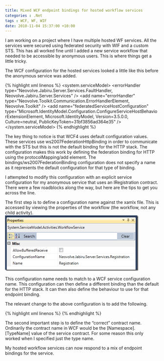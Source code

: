 ```yaml
---
title: Mixed WCF endpoint bindings for hosted workflow services
categories : .Net
tags : WCF, WF, WIF
date: 2010-11-04 15:37:00 +10:00
---
```


I am working on a project where I have multiple hosted WF services. All the services were secured using federated security with WIF and a custom STS. This has all worked fine until I added a new service workflow that needed to be accessible by anonymous users. This is where things get a little tricky.

The WCF configuration for the hosted services looked a little like this before the anonymous service was added.

{% highlight xml linenos %}
<system.serviceModel>
    <protocolMapping>
        <add scheme=&quot;http&quot;
                binding=&quot;ws2007FederationHttpBinding&quot; />
    </protocolMapping> 
    <bindings>
        <ws2007FederationHttpBinding>
            <binding>
                <security mode=&quot;TransportWithMessageCredential&quot;>
                    <message establishSecurityContext=&quot;false&quot;>
                        <issuerMetadata address=&quot;https://localhost/JabiruSts/Service.svc/mex&quot; />
                        <claimTypeRequirements>
                            <!--Following are the claims offered by STS 'https://localhost/JabiruSts/Service.svc'. Add or uncomment claims that you require by your application and then update the federation metadata of this application.-->
                            <add claimType=&quot;http://schemas.xmlsoap.org/ws/2005/05/identity/claims/name&quot;
                                    isOptional=&quot;true&quot; />
                            <add claimType=&quot;http://schemas.microsoft.com/ws/2008/06/identity/claims/role&quot;
                                    isOptional=&quot;true&quot; />
                        </claimTypeRequirements>
                    </message>
                </security>
            </binding>
        </ws2007FederationHttpBinding>
    </bindings>
    <behaviors>
        <serviceBehaviors>
            <behavior>
                <federatedServiceHostConfiguration />
                <!-- To avoid disclosing metadata information, set the value below to false and remove the metadata endpoint above before deployment -->
                <serviceMetadata httpGetEnabled=&quot;true&quot; />
                <!-- To receive exception details in faults for debugging purposes, set the value below to true.  Set to false before deployment to avoid disclosing exception information -->
                <serviceDebug includeExceptionDetailInFaults=&quot;true&quot; />
                <serviceCredentials>
                    <serviceCertificate findValue=&quot;DefaultApplicationCertificate&quot;
                                        storeLocation=&quot;LocalMachine&quot;
                                        storeName=&quot;My&quot;
                                        x509FindType=&quot;FindBySubjectName&quot; />
                </serviceCredentials>
                <errorHandler type=&quot;Neovolve.Jabiru.Server.Services.FaultHandler, Neovolve.Jabiru.Server.Services&quot; />
            </behavior>
        </serviceBehaviors>
    </behaviors>
    <extensions>
        <behaviorExtensions>
            <add name=&quot;errorHandler&quot;
                    type=&quot;Neovolve.Toolkit.Communication.ErrorHandlerElement, Neovolve.Toolkit&quot; />
            <add name=&quot;federatedServiceHostConfiguration&quot;
                    type=&quot;Microsoft.IdentityModel.Configuration.ConfigureServiceHostBehaviorExtensionElement, Microsoft.IdentityModel, Version=3.5.0.0, Culture=neutral, PublicKeyToken=31bf3856ad364e35&quot; />
        </behaviorExtensions>
    </extensions>
    <serviceHostingEnvironment multipleSiteBindingsEnabled=&quot;true&quot; />
</system.serviceModel>
{% endhighlight %}

The key thing to notice is that WCF4 uses default configuration values. These services use ws2007FederationHttpBinding in order to communicate with the STS but this is not the default binding for the HTTP stack. The configuration makes this work by defining the federation binding for HTTP using the protocolMapping/add element. The bindings/ws2007FederationBinding configuration does not specify a name as it represents the default configuration for that type of binding.

I attempted to modify this configuration with an explicit service configuration for my anonymous service that uses an IRegistration contract. There were a few roadblocks along the way, but here are the tips to get you across the line.

The first step is to define a configuration name against the xamlx file. This is accessed by viewing the properties of the workflow (the workflow, not any child activity).![image][0]

This configuration name needs to match to a WCF service configuration name. This configuration can then define a different binding than the default for the HTTP stack. It can then also define the behaviour to use for that endpoint binding.

The relevant change to the above configuration is to add the following.

{% highlight xml linenos %}
<services>
    <service name=&quot;Neovolve.Jabiru.Server.Services.Registration&quot;>
        <endpoint binding=&quot;basicHttpBinding&quot;
            bindingConfiguration=&quot;SecureBasicHttpBindingConfig&quot;
            contract=&quot;IRegistration&quot; />
    </service>
</services>
<bindings>
    <basicHttpBinding>
        <binding name=&quot;SecureBasicHttpBindingConfig&quot;>
            <security mode=&quot;Transport&quot;></security>
        </binding>
    </basicHttpBinding>
</bindings>
{% endhighlight %}

The second important step is to define the “correct” contract name. Ordinarily the contract name in WCF would be the [Namespace].[TypeName] value of the service contract. For some reason this only worked when I specified just the type name.

My hosted workflow services can now respond to a mix of endpoint bindings for the service.

[0]: /files/image_51.png
